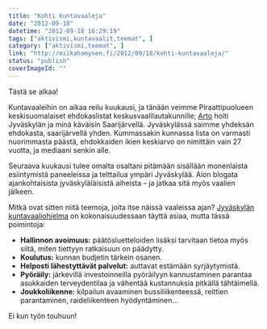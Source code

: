 ```yaml
---
title: "Kohti kuntavaaleja"
date: "2012-09-18"
datetime: "2012-09-18 16:29:19"
tags: ["aktivismi,kuntavaalit,teemat", ]
category: ["aktivismi,teemat", ]
link: "http://miikahamynen.fi/2012/09/18/kohti-kuntavaaleja/"
status: "publish"
coverImageId: ""
---
```


Tästä se alkaa!

Kuntavaaleihin on aikaa reilu kuukausi, ja tänään veimme Piraattipuolueen keskisuomalaiset ehdokaslistat keskusvaalilautakunnille; [Arto](http://alampila.fi/) hoiti Jyväskylän ja minä käväisin Saarijärvellä. Jyväskylässä saimme yhdeksän ehdokasta, saarijärvellä yhden. Kummassakin kunnassa lista on varmasti nuorimmasta päästä, ehdokkaiden ikien keskiarvo on nimittäin vain 27 vuotta, ja mediaani senkin alle.

Seuraava kuukausi tulee omalta osaltani pitämään sisällään monenlaista esiintymistä paneeleissa ja telttailua ympäri Jyväskylää. Aion blogata ajankohtaisista jyväskyläläisistä aiheista – ja jatkaa sitä myös vaalien jälkeen.

Mitkä ovat sitten niitä teemoja, joita itse näissä vaaleissa ajan? [Jyväskylän kuntavaaliohjelma](http://arkisto.piraattipuolue.fi/piirit/keski-suomi/vaaliohjelma_kuntavaalit_2012_jyvaskyla.pdf) on kokonaisuudessaan täyttä asiaa, mutta tässä poimintoja:

- **Hallinnon avoimuus:** päätösluetteloiden lisäksi tarvitaan tietoa myös siitä, miten tiettyyn ratkaisuun on päädytty.
- **Koulutus:** kunnan budjetin tärkein osanen.
- **Helposti lähestyttävät palvelut:** auttavat estämään syrjäytymistä.
- **Pyöräily:** järkevillä investoinneilla pyöräilyyn kannustaminen parantaa asukkaiden terveydentilaa ja vähentää kustannuksia pitkällä tähtäimellä.
- **Joukkoliikenne:** kilpailun avaaminen bussiliikenteessä, reittien parantaminen, raideliikenteen hyödyntäminen...

Ei kun työn touhuun!
